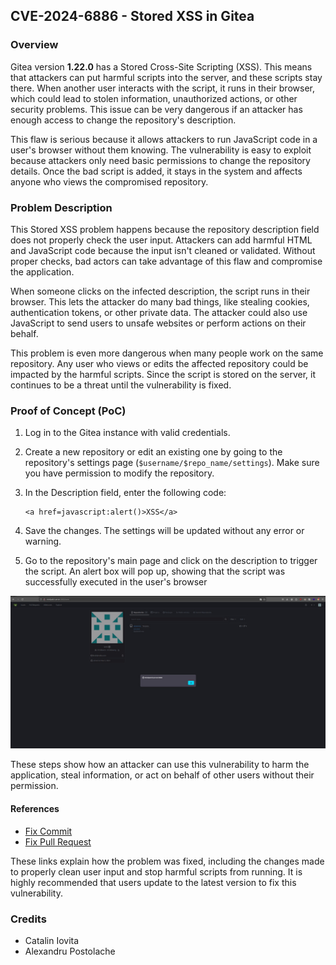 ## CVE-2024-6886 - Stored XSS in Gitea

### Overview

Gitea version **1.22.0** has a Stored Cross-Site Scripting (XSS). This means that attackers can put harmful scripts into the server, and these scripts stay there. When another user interacts with the script, it runs in their browser, which could lead to stolen information, unauthorized actions, or other security problems. This issue can be very dangerous if an attacker has enough access to change the repository's description.

This flaw is serious because it allows attackers to run JavaScript code in a user's browser without them knowing. The vulnerability is easy to exploit because attackers only need basic permissions to change the repository details. Once the bad script is added, it stays in the system and affects anyone who views the compromised repository.

### Problem Description

This Stored XSS problem happens because the repository description field does not properly check the user input. Attackers can add harmful HTML and JavaScript code because the input isn't cleaned or validated. Without proper checks, bad actors can take advantage of this flaw and compromise the application.

When someone clicks on the infected description, the script runs in their browser. This lets the attacker do many bad things, like stealing cookies, authentication tokens, or other private data. The attacker could also use JavaScript to send users to unsafe websites or perform actions on their behalf.

This problem is even more dangerous when many people work on the same repository. Any user who views or edits the affected repository could be impacted by the harmful scripts. Since the script is stored on the server, it continues to be a threat until the vulnerability is fixed.

### Proof of Concept (PoC)

1. Log in to the Gitea instance with valid credentials.

2. Create a new repository or edit an existing one by going to the repository's settings page (`$username/$repo_name/settings`). Make sure you have permission to modify the repository.

3. In the Description field, enter the following code:

    ```
    <a href=javascript:alert()>XSS</a>
    ```

4. Save the changes. The settings will be updated without any error or warning.

5. Go to the repository's main page and click on the description to trigger the script. An alert box will pop up, showing that the script was successfully executed in the user's browser

![img/main.png](img/main.png)    
    

These steps show how an attacker can use this vulnerability to harm the application, steal information, or act on behalf of other users without their permission.

#### References

- [Fix Commit](https://github.com/go-gitea/gitea/commit/b6280f4d21309cfae7cc07f74173354c664d5e10)
- [Fix Pull Request](https://github.com/go-gitea/gitea/pull/31200)


These links explain how the problem was fixed, including the changes made to properly clean user input and stop harmful scripts from running. It is highly recommended that users update to the latest version to fix this vulnerability.

### Credits
- Catalin Iovita
- Alexandru Postolache
